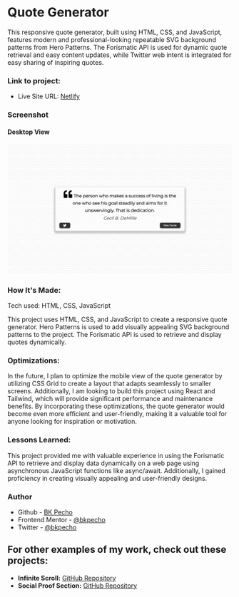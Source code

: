 # Quote Generator
This responsive quote generator, built using HTML, CSS, and JavaScript, features modern and professional-looking repeatable SVG background patterns from Hero Patterns. The Forismatic API is used for dynamic quote retrieval and easy content updates, while Twitter web intent is integrated for easy sharing of inspiring quotes.

### Link to project: 

- Live Site URL: [Netlify](https://bk-quote-generator.netlify.app/)

<!-- Screenshot of the quote generator -->
### Screenshot
#### Desktop View

![](/src/images/desktop-view.png)

### How It's Made:

Tech used: HTML, CSS, JavaScript

This project uses HTML, CSS, and JavaScript to create a responsive quote generator. Hero Patterns is used to add visually appealing SVG background patterns to the project. The Forismatic API is used to retrieve and display quotes dynamically.

### Optimizations:
In the future, I plan to optimize the mobile view of the quote generator by utilizing CSS Grid to create a layout that adapts seamlessly to smaller screens. Additionally, I am looking to build this project using React and Tailwind, which will provide significant performance and maintenance benefits. By incorporating these optimizations, the quote generator would become even more efficient and user-friendly, making it a valuable tool for anyone looking for inspiration or motivation.

### Lessons Learned:
This project provided me with valuable experience in using the Forismatic API to retrieve and display data dynamically on a web page using asynchronous JavaScript functions like async/await. Additionally, I gained proficiency in creating visually appealing and user-friendly designs.

<!-- ### Examples: -->
<!-- Other portfolio projects -->

### Author

- Github - [BK Pecho](https://www.github.com/bkpecho)
- Frontend Mentor - [@bkpecho](https://www.frontendmentor.io/profile/bkpecho)
- Twitter - [@bkpecho](https://www.twitter.com/bkpecho)

## For other examples of my work, check out these projects:

- **Infinite Scroll:** [GitHub Repository](https://github.com/bkpecho/infinite-scroll)
- **Social Proof Section:** [GitHub Repository](https://github.com/bkpecho/social-proof-section)
